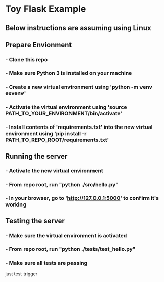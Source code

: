 # Toy Flask Example
## Below instructions are assuming using Linux
## Prepare Envionment
### - Clone this repo
### - Make sure Python 3 is installed on your machine
### - Create a new virtual environment using 'python -m venv exvenv'
### - Activate the virtual environment using 'source PATH_TO_YOUR_ENVIRONMENT/bin/activate'
### - Install contents of 'requirements.txt' into the new virtual environment using 'pip install -r PATH_TO_REPO_ROOT/requirements.txt'

## Running the server
### - Activate the new virtual environment
### - From repo root, run "python ./src/hello.py"
### - In your browser, go to 'http://127.0.0.1:5000' to confirm it's working

## Testing the server
### - Make sure the virtual environment is activated
### - From repo root, run "python ./tests/test_hello.py"
### - Make sure all tests are passing

just test trigger 